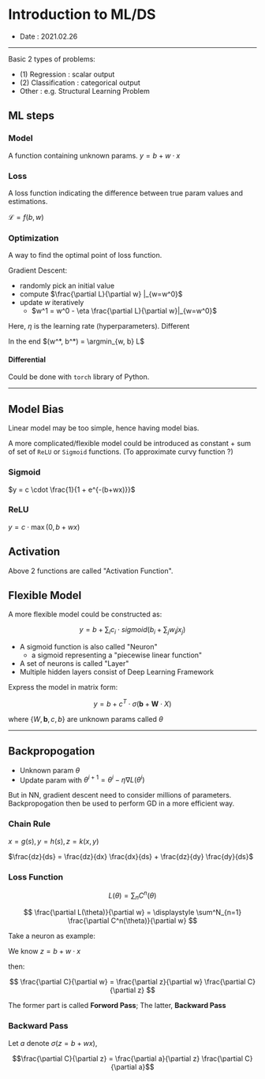# Introduction to ML/DS
- Date : 2021.02.26
  
---

Basic 2 types of problems: 
- (1) Regression : scalar output
- (2) Classification : categorical output
- Other : e.g. Structural Learning Problem

## ML steps

### Model
A function containing unknown params.
$y = b + w \cdot x$

### Loss
A loss function indicating the difference between true param values and estimations.

$\mathcal{L} = f(b, w)$

### Optimization
A way to find the optimal point of loss function.

Gradient Descent:
- randomly pick an initial value
- compute $\frac{\partial L}{\partial w} |_{w=w^0}$
- update $w$ iteratively
  - $w^1 = w^0 - \eta \frac{\partial L}{\partial w}|_{w=w^0}$

Here, $\eta$ is the learning rate (hyperparameters).
Different

In the end $(w^*, b^*) = \argmin_{w, b} L$

#### Differential
Could be done with `torch` library of Python.

---

## Model Bias
Linear model may be too simple, hence having model bias.

A more complicated/flexible model could be introduced as constant + sum of set of `ReLU` or `Sigmoid` functions. (To approximate curvy function ?)


### Sigmoid

$y = c \cdot \frac{1}{1 + e^{-(b+wx)}}$

### ReLU

$y = c \cdot \max(0, b+wx)$


## Activation
Above 2 functions are called "Activation Function".


## Flexible Model
A more flexible model could be constructed as:

$$
y = b + \sum_i c_i \cdot sigmoid(b_i + \sum_j w_ij x_j)
$$

- A sigmoid function is also called "Neuron"
  - a sigmoid representing a "piecewise linear function"
- A set of neurons is called "Layer"
- Multiple hidden layers consist of Deep Learning Framework

Express the model in matrix form:

$$
y = b + c^T \cdot \sigma( \textbf{b} + \textbf{W} \cdot X)
$$

where $\{W, \textbf{b}, c, b\}$ are unknown params called $\theta$


---

## Backpropogation

- Unknown param $\theta$
- Update param with $\theta^{i+1} = \theta^i - \eta \nabla L(\theta^i)$

But in NN, gradient descent need to consider millions of parameters.
Backpropogation then be used to perform GD in a more efficient way.

### Chain Rule
$x = g(s), y = h(s), z = k(x, y)$

$\frac{dz}{ds} = \frac{dz}{dx} \frac{dx}{ds} + \frac{dz}{dy} \frac{dy}{ds}$

### Loss Function

$$L(\theta) = \sum_n C^n(\theta)$$

$$
\frac{\partial L(\theta)}{\partial w} = \displaystyle \sum^N_{n=1} \frac{\partial C^n(\theta)}{\partial w}
$$

Take a neuron as example:

We know  $z = b + w \cdot x$

then:

$$
\frac{\partial C}{\partial w} = \frac{\partial z}{\partial w} \frac{\partial C}{\partial z}
$$

The former part is called **Forword Pass**; The latter, **Backward Pass**


### Backward Pass

Let $a$ denote $\sigma(z = b + wx)$,

$$\frac{\partial C}{\partial z} = \frac{\partial a}{\partial z} \frac{\partial C}{\partial a}$$